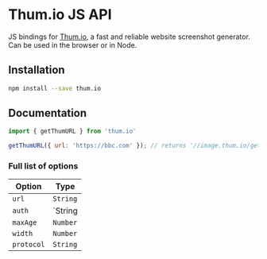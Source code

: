 # Thum.io JS API

JS bindings for [Thum.io](https://www.thum.io), a fast and reliable website screenshot generator.  Can be used in the browser or in Node.

## Installation

```bash
npm install --save thum.io
```

## Documentation

```js
import { getThumURL } from 'thum.io'

getThumURL({ url: 'https://bbc.com' }); // returns '//image.thum.io/get/https://bbc.com'
```

### Full list of options

|Option|Type|
|------|----|
|`url`|`String`|
|`auth`|`String | { keyId: Number, secret: String, type: 'raw' | 'md5' }`|
|`maxAge`|`Number`|
|`width`|`Number`|
|`protocol`|`String`|

